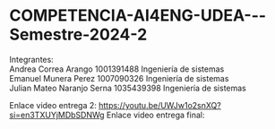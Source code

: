 # COMPETENCIA-AI4ENG-UDEA---Semestre-2024-2

Integrantes:  
Andrea Correa Arango  1001391488  Ingeniería de sistemas <br>
Emanuel Munera Perez  1007090326  Ingeniería de sistemas <br>
Julian Mateo Naranjo Serna  1035439398  Ingeniería de sistemas

Enlace video entrega 2: https://youtu.be/UWJw1o2snXQ?si=en3TXUYjMDbSDNWg
Enlace video entrega final: 
